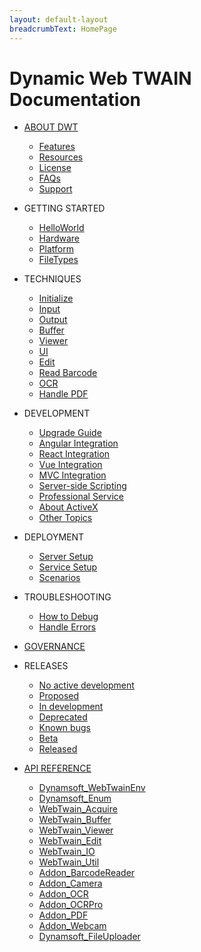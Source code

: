 ```yaml
---
layout: default-layout
breadcrumbText: HomePage
---
```


# Dynamic Web TWAIN Documentation  

* [ABOUT DWT]({{site.about}}about.html)

   - [Features]({{site.about}}features.html)
   - [Resources]({{site.about}}resources.html)
   - [License]({{site.about}}license.html)
   - [FAQs]({{site.about}}faqs.html)
   - [Support]({{site.about}}getsupport.html)

* GETTING STARTED

   - [HelloWorld]({{site.getstarted}}helloworld.html)
   - [Hardware]({{site.getstarted}}hardware.html)
   - [Platform]({{site.getstarted}}platform.html)
   - [FileTypes]({{site.getstarted}}filetype.html)

* TECHNIQUES

   - [Initialize]({{site.indepth}}initialize.html)
   - [Input]({{site.indepth}}input.html)
   - [Output]({{site.indepth}}output.html)
   - [Buffer]({{site.indepth}}buffer.html)
   - [Viewer]({{site.indepth}}viewer.html)
   - [UI]({{site.indepth}}ui.html)
   - [Edit]({{site.indepth}}edit.html)
   - [Read Barcode]({{site.indepth}}barcode.html)
   - [OCR]({{site.indepth}}ocr.html)
   - [Handle PDF]({{site.indepth}}pdf.html)

* DEVELOPMENT

   - [Upgrade Guide]({{site.indepth}}development/upgrade.html)
   - [Angular Integration]({{site.indepth}}development/angular.html)
   - [React Integration]({{site.indepth}}development/react.html)
   - [Vue Integration]({{site.indepth}}development/vue.html)
   - [MVC Integration]({{site.indepth}}development/mvc.html)
   - [Server-side Scripting]({{site.indepth}}development/serverscript.html)
   - [Professional Service]({{site.indepth}}development/proservice.html)
   - [About ActiveX]({{site.indepth}}development/activex.html)
   - [Other Topics]({{site.indepth}}development/topics.html)

* DEPLOYMENT

   - [Server Setup]({{site.indepth}}deployment/server.html)
   - [Service Setup]({{site.indepth}}deployment/service.html)
   - [Scenarios]({{site.indepth}}deployment/scenarios.html)

* TROUBLESHOOTING

   - [How to Debug]({{site.indepth}}troubleshooting/debug.html)
   - [Handle Errors]({{site.indepth}}troubleshooting/handleerrors.html)

* [GOVERNANCE]({{site.info}}governance.html)

* RELEASES

   - [No active development]({{site.info}}releases/ideas.html)
   - [Proposed]({{site.info}}releases/proposed.html)
   - [In development]({{site.info}}releases/indev.html)
   - [Deprecated]({{site.info}}releases/deprecated.html)
   - [Known bugs]({{site.info}}releases/bugs.html)
   - [Beta]({{site.info}}releases/beta.html)
   - [Released]({{site.info}}releases/released.html)

* [API REFERENCE]({{site.info}}api/API-Index.html)

   - [Dynamsoft_WebTwainEnv]({{site.info}}api/Dynamsoft_WebTwainEnv.html)
   - [Dynamsoft_Enum]({{site.info}}api/Dynamsoft_Enum.html)
   - [WebTwain_Acquire]({{site.info}}api/WebTwain_Acquire.html)
   - [WebTwain_Buffer]({{site.info}}api/WebTwain_Buffer.html)
   - [WebTwain_Viewer]({{site.info}}api/WebTwain_Viewer.html)
   - [WebTwain_Edit]({{site.info}}api/WebTwain_Edit.html)
   - [WebTwain_IO]({{site.info}}api/WebTwain_IO.html)
   - [WebTwain_Util]({{site.info}}api/WebTwain_Util.html)
   - [Addon_BarcodeReader]({{site.info}}api/Addon_BarcodeReader.html)
   - [Addon_Camera]({{site.info}}api/Addon_Camera.html)
   - [Addon_OCR]({{site.info}}api/Addon_OCR.html)
   - [Addon_OCRPro]({{site.info}}api/Addon_OCRPro.html)
   - [Addon_PDF]({{site.info}}api/Addon_PDF.html)
   - [Addon_Webcam]({{site.info}}api/Addon_Webcam.html)
   - [Dynamsoft_FileUploader]({{site.info}}api/Dynamsoft_FileUploader.html)
